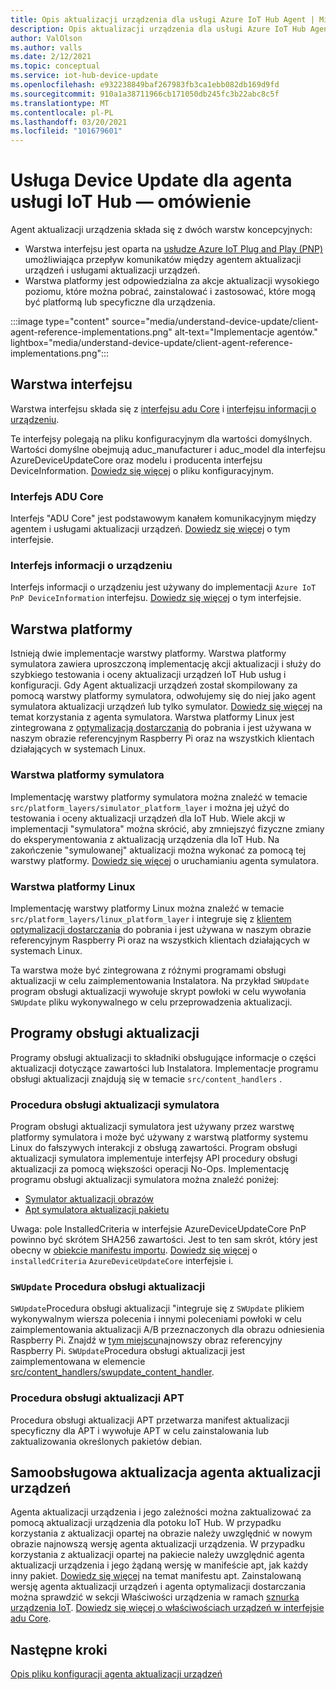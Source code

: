 ```yaml
---
title: Opis aktualizacji urządzenia dla usługi Azure IoT Hub Agent | Microsoft Docs
description: Opis aktualizacji urządzenia dla usługi Azure IoT Hub Agent.
author: ValOlson
ms.author: valls
ms.date: 2/12/2021
ms.topic: conceptual
ms.service: iot-hub-device-update
ms.openlocfilehash: e932238849baf267983fb3ca1ebb082db169d9fd
ms.sourcegitcommit: 910a1a38711966cb171050db245fc3b22abc8c5f
ms.translationtype: MT
ms.contentlocale: pl-PL
ms.lasthandoff: 03/20/2021
ms.locfileid: "101679601"
---
```

# <a name="device-update-for-iot-hub-agent-overview"></a>Usługa Device Update dla agenta usługi IoT Hub — omówienie

Agent aktualizacji urządzenia składa się z dwóch warstw koncepcyjnych:

* Warstwa interfejsu jest oparta na [usłudze Azure IoT Plug and Play (PNP)](https://docs.microsoft.com/azure/iot-pnp/overview-iot-plug-and-play) umożliwiająca przepływ komunikatów między agentem aktualizacji urządzeń i usługami aktualizacji urządzeń.
* Warstwa platformy jest odpowiedzialna za akcje aktualizacji wysokiego poziomu, które można pobrać, zainstalować i zastosować, które mogą być platformą lub specyficzne dla urządzenia.

:::image type="content" source="media/understand-device-update/client-agent-reference-implementations.png" alt-text="Implementacje agentów." lightbox="media/understand-device-update/client-agent-reference-implementations.png":::

## <a name="the-interface-layer"></a>Warstwa interfejsu

Warstwa interfejsu składa się z [interfejsu adu Core](https://github.com/Azure/iot-hub-device-update/tree/main/src/agent/adu_core_interface) i [interfejsu informacji o urządzeniu](https://github.com/Azure/iot-hub-device-update/tree/main/src/agent/device_info_interface).

Te interfejsy polegają na pliku konfiguracyjnym dla wartości domyślnych. Wartości domyślne obejmują aduc_manufacturer i aduc_model dla interfejsu AzureDeviceUpdateCore oraz modelu i producenta interfejsu DeviceInformation. [Dowiedz się więcej](device-update-configuration-file.md) o pliku konfiguracyjnym.

### <a name="adu-core-interface"></a>Interfejs ADU Core

Interfejs "ADU Core" jest podstawowym kanałem komunikacyjnym między agentem i usługami aktualizacji urządzeń. [Dowiedz się więcej](device-update-plug-and-play.md#adu-core-interface) o tym interfejsie.

### <a name="device-information-interface"></a>Interfejs informacji o urządzeniu

Interfejs informacji o urządzeniu jest używany do implementacji `Azure IoT PnP DeviceInformation` interfejsu. [Dowiedz się więcej](device-update-plug-and-play.md#device-information-interface) o tym interfejsie.

## <a name="the-platform-layer"></a>Warstwa platformy

Istnieją dwie implementacje warstwy platformy. Warstwa platformy symulatora zawiera uproszczoną implementację akcji aktualizacji i służy do szybkiego testowania i oceny aktualizacji urządzeń IoT Hub usług i konfiguracji. Gdy Agent aktualizacji urządzeń został skompilowany za pomocą warstwy platformy symulatora, odwołujemy się do niej jako agent symulatora aktualizacji urządzeń lub tylko symulator. [Dowiedz się więcej](https://github.com/Azure/iot-hub-device-update/blob/main/docs/agent-reference/how-to-run-agent.md) na temat korzystania z agenta symulatora. Warstwa platformy Linux jest zintegrowana z [optymalizacją dostarczania](https://github.com/microsoft/do-client) do pobrania i jest używana w naszym obrazie referencyjnym Raspberry Pi oraz na wszystkich klientach działających w systemach Linux.

### <a name="simulator-platform-layer"></a>Warstwa platformy symulatora

Implementację warstwy platformy symulatora można znaleźć w temacie `src/platform_layers/simulator_platform_layer` i można jej użyć do testowania i oceny aktualizacji urządzeń dla IoT Hub.  Wiele akcji w implementacji "symulatora" można skrócić, aby zmniejszyć fizyczne zmiany do eksperymentowania z aktualizacją urządzenia dla IoT Hub.  Na zakończenie "symulowanej" aktualizacji można wykonać za pomocą tej warstwy platformy. [Dowiedz się więcej](https://github.com/Azure/iot-hub-device-update/blob/main/docs/agent-reference/how-to-run-agent.md) o uruchamianiu agenta symulatora.

### <a name="linux-platform-layer"></a>Warstwa platformy Linux

Implementację warstwy platformy Linux można znaleźć w temacie `src/platform_layers/linux_platform_layer` i integruje się z [klientem optymalizacji dostarczania](https://github.com/microsoft/do-client/releases) do pobrania i jest używana w naszym obrazie referencyjnym Raspberry Pi oraz na wszystkich klientach działających w systemach Linux.

Ta warstwa może być zintegrowana z różnymi programami obsługi aktualizacji w celu zaimplementowania Instalatora. Na przykład `SWUpdate` program obsługi aktualizacji wywołuje skrypt powłoki w celu wywołania `SWUpdate` pliku wykonywalnego w celu przeprowadzenia aktualizacji.

## <a name="update-handlers"></a>Programy obsługi aktualizacji

Programy obsługi aktualizacji to składniki obsługujące informacje o części aktualizacji dotyczące zawartości lub Instalatora. Implementacje programu obsługi aktualizacji znajdują się w temacie `src/content_handlers` .

### <a name="simulator-update-handler"></a>Procedura obsługi aktualizacji symulatora

Program obsługi aktualizacji symulatora jest używany przez warstwę platformy symulatora i może być używany z warstwą platformy systemu Linux do fałszywych interakcji z obsługą zawartości. Program obsługi aktualizacji symulatora implementuje interfejsy API procedury obsługi aktualizacji za pomocą większości operacji No-Ops. Implementację programu obsługi aktualizacji symulatora można znaleźć poniżej:
* [Symulator aktualizacji obrazów](https://github.com/Azure/iot-hub-device-update/blob/main/src/content_handlers/swupdate_handler/inc/aduc/swupdate_simulator_handler.hpp)
* [Apt symulatora aktualizacji pakietu](https://github.com/Azure/iot-hub-device-update/blob/main/src/content_handlers/apt_handler/inc/aduc/apt_simulator_handler.hpp)

Uwaga: pole InstalledCriteria w interfejsie AzureDeviceUpdateCore PnP powinno być skrótem SHA256 zawartości. Jest to ten sam skrót, który jest obecny w [obiekcie manifestu importu](import-update.md#create-device-update-import-manifest). [Dowiedz się więcej](device-update-plug-and-play.md) o `installedCriteria` `AzureDeviceUpdateCore` interfejsie i.

### <a name="swupdate-update-handler"></a>`SWUpdate` Procedura obsługi aktualizacji

`SWUpdate`Procedura obsługi aktualizacji "integruje się z `SWUpdate` plikiem wykonywalnym wiersza polecenia i innymi poleceniami powłoki w celu zaimplementowania aktualizacji A/B przeznaczonych dla obrazu odniesienia Raspberry Pi. Znajdź w [tym miejscu](https://github.com/Azure/iot-hub-device-update/releases)najnowszy obraz referencyjny Raspberry Pi. `SWUpdate`Procedura obsługi aktualizacji jest zaimplementowana w elemencie [src/content_handlers/swupdate_content_handler](https://github.com/Azure/iot-hub-device-update/tree/main/src/content_handlers/swupdate_handler).

### <a name="apt-update-handler"></a>Procedura obsługi aktualizacji APT

Procedura obsługi aktualizacji APT przetwarza manifest aktualizacji specyficzny dla APT i wywołuje APT w celu zainstalowania lub zaktualizowania określonych pakietów debian.

## <a name="self-update-device-update-agent"></a>Samoobsługowa aktualizacja agenta aktualizacji urządzeń

Agenta aktualizacji urządzenia i jego zależności można zaktualizować za pomocą aktualizacji urządzenia dla potoku IoT Hub. W przypadku korzystania z aktualizacji opartej na obrazie należy uwzględnić w nowym obrazie najnowszą wersję agenta aktualizacji urządzenia. W przypadku korzystania z aktualizacji opartej na pakiecie należy uwzględnić agenta aktualizacji urządzenia i jego żądaną wersję w manifeście apt, jak każdy inny pakiet. [Dowiedz się więcej](device-update-apt-manifest.md) na temat manifestu apt. Zainstalowaną wersję agenta aktualizacji urządzeń i agenta optymalizacji dostarczania można sprawdzić w sekcji Właściwości urządzenia w ramach [sznurka urządzenia IoT](https://docs.microsoft.com/azure/iot-hub/iot-hub-devguide-device-twins). [Dowiedz się więcej o właściwościach urządzeń w interfejsie adu Core](device-update-plug-and-play.md#device-properties).

## <a name="next-steps"></a>Następne kroki
[Opis pliku konfiguracji agenta aktualizacji urządzeń](device-update-configuration-file.md)

